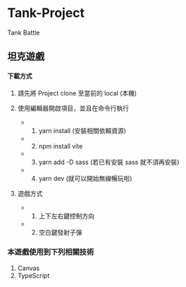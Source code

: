 # Tank-Project
Tank Battle

## 坦克遊戲

#### 下載方式

1. 請先將 Project clone 至當前的 local (本機)
2. 使用編輯器開啟項目，並且在命令行執行 
    - 1. yarn install  (安裝相關依賴資源)
    - 2. npm install vite 
    - 3. yarn add -D sass (若已有安裝 sass 就不須再安裝)
    - 4. yarn dev (就可以開始無線暢玩啦)  

3. 遊戲方式
    - 1. 上下左右鍵控制方向
    - 2. 空白鍵發射子彈

### 本遊戲使用到下列相關技術

1. Canvas
2. TypeScript 
